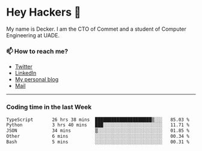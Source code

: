# Hey Hackers 👋

My name is Decker. I am the CTO of Commet and a student of Computer Engineering at UADE.

### 📫 How to reach me?
- [Twitter](https://x.com/0xDecker) 
- [LinkedIn](https://www.linkedin.com/in/decker-urbano/) 
- [My personal blog](http://decker.sh) 
- [Mail](mailto:me@decker.sh)

---

### Coding time in the last Week

<!--START_SECTION:waka-->

```txt
TypeScript       26 hrs 38 mins  █████████████████████▒░░░   85.03 %
Python           3 hrs 40 mins   ███░░░░░░░░░░░░░░░░░░░░░░   11.71 %
JSON             34 mins         ▒░░░░░░░░░░░░░░░░░░░░░░░░   01.85 %
Other            6 mins          ░░░░░░░░░░░░░░░░░░░░░░░░░   00.34 %
Bash             5 mins          ░░░░░░░░░░░░░░░░░░░░░░░░░   00.31 %
```

<!--END_SECTION:waka-->
